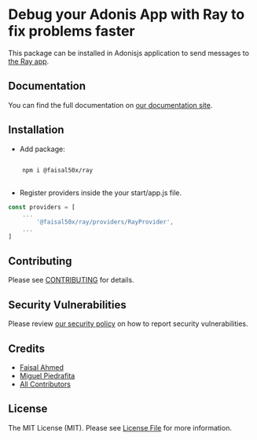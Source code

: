 # Debug your Adonis App with Ray to fix problems faster

This package can be installed in Adonisjs application to send messages to [the Ray app](https://myray.app).

## Documentation

You can find the full documentation on [our documentation site](https://spatie.be/docs/ray/v1/usage/javascript).

## Installation
- Add package:
```bash
    
    npm i @faisal50x/ray
    
```

- Register providers inside the your start/app.js file.
```js
const providers = [
    ...
        '@faisal50x/ray/providers/RayProvider',
    ...
]
```

## Contributing

Please see [CONTRIBUTING](.github/CONTRIBUTING.md) for details.

## Security Vulnerabilities

Please review [our security policy](../../security/policy) on how to report security vulnerabilities.

## Credits
- [Faisal Ahmed](https://github.com/Faisal50x)
- [Miguel Piedrafita](https://github.com/m1guelpf)
- [All Contributors](../../contributors)

## License

The MIT License (MIT). Please see [License File](LICENSE.md) for more information.
